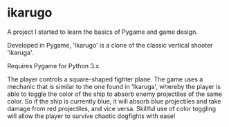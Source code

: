# ikarugo

A project I started to learn the basics of Pygame and game design.

Developed in Pygame, 'Ikarugo' is a clone of the classic vertical shooter 'Ikaruga'.

Requires Pygame for Python 3.x.

The player controls a square-shaped fighter plane. The game uses a mechanic that is similar to the one found in 'Ikaruga', whereby the player is able to toggle the color of the ship to absorb enemy projectiles of the same color. So if the ship is currently blue, it will absorb blue projectiles and take damage from red projectiles, and vice versa. Skillful use of color toggling will allow the player to survive chaotic dogfights with ease!                                                        

